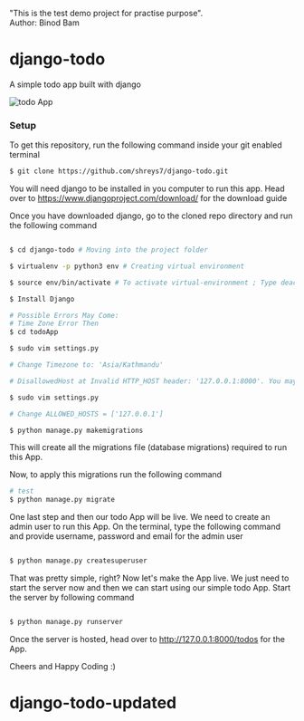 "This is the test demo project for practise purpose".
<br> Author: Binod Bam </b>
# django-todo
A simple todo app built with django

![todo App](https://raw.githubusercontent.com/shreys7/django-todo/develop/staticfiles/todoApp.png)
### Setup
To get this repository, run the following command inside your git enabled terminal
```bash
$ git clone https://github.com/shreys7/django-todo.git
```
You will need django to be installed in you computer to run this app. Head over to https://www.djangoproject.com/download/ for the download guide

Once you have downloaded django, go to the cloned repo directory and run the following command

```bash

$ cd django-todo # Moving into the project folder

$ virtualenv -p python3 env # Creating virtual environment

$ source env/bin/activate # To activate virtual-environment ; Type deactivate to deactivate the virtual environment

$ Install Django

# Possible Errors May Come:
# Time Zone Error Then 
$ cd todoApp 

$ sudo vim settings.py 

# Change Timezone to: 'Asia/Kathmandu'

# DisallowedHost at Invalid HTTP_HOST header: '127.0.0.1:8000'. You may need to add '127.0.0.1' to ALLOWED_HOSTS.

$ sudo vim settings.py

# Change ALLOWED_HOSTS = ['127.0.0.1']

$ python manage.py makemigrations
```
This will create all the migrations file (database migrations) required to run this App.

Now, to apply this migrations run the following command
```bash
# test
$ python manage.py migrate
```
One last step and then our todo App will be live. We need to create an admin user to run this App. On the terminal, type the following command and provide username, password and email for the admin user
```bash

$ python manage.py createsuperuser
```
That was pretty simple, right? Now let's make the App live. We just need to start the server now and then we can start using our simple todo App. Start the server by following command

```bash

$ python manage.py runserver
```

Once the server is hosted, head over to http://127.0.0.1:8000/todos for the App.

Cheers and Happy Coding :)
# django-todo-updated
